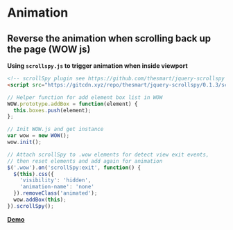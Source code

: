 # Animation

## Reverse the animation when scrolling back up the page (WOW js)

__Using `scrollspy.js` to trigger animation when inside viewport__

``` html
<!-- scrollSpy plugin see https://github.com/thesmart/jquery-scrollspy -->
<script src="https://gitcdn.xyz/repo/thesmart/jquery-scrollspy/0.1.3/scrollspy.js"></script>
```

``` js
// Helper function for add element box list in WOW
WOW.prototype.addBox = function(element) {
  this.boxes.push(element);
};

// Init WOW.js and get instance
var wow = new WOW();
wow.init();

// Attach scrollSpy to .wow elements for detect view exit events,
// then reset elements and add again for animation
$('.wow').on('scrollSpy:exit', function() {
  $(this).css({
    'visibility': 'hidden',
    'animation-name': 'none'
  }).removeClass('animated');
  wow.addBox(this);
}).scrollSpy();
```

[__Demo__](https://jsfiddle.net/ugurerkan/53641ovn/)